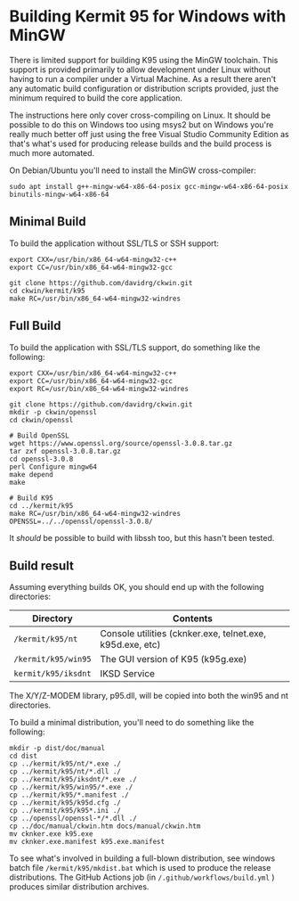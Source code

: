 # Building Kermit 95 for Windows with MinGW

There is limited support for building K95 using the MinGW toolchain. This support is
provided primarily to allow development under Linux without having to run a compiler
under a Virtual Machine. As a result there aren't any automatic build configuration 
or distribution scripts provided, just the minimum required to build the core 
application.

The instructions here only cover cross-compiling on Linux. It should be possible
to do this on Windows too using msys2 but on Windows you're really much better off
just using the free Visual Studio Community Edition as that's what's used for 
producing release builds and the build process is much more automated.

On Debian/Ubuntu you'll need to install the MinGW cross-compiler:
```shell
sudo apt install g++-mingw-w64-x86-64-posix gcc-mingw-w64-x86-64-posix binutils-mingw-w64-x86-64
```

## Minimal Build
To build the application without SSL/TLS or SSH support:
```shell
export CXX=/usr/bin/x86_64-w64-mingw32-c++
export CC=/usr/bin/x86_64-w64-mingw32-gcc

git clone https://github.com/davidrg/ckwin.git
cd ckwin/kermit/k95
make RC=/usr/bin/x86_64-w64-mingw32-windres
```


## Full Build

To build the application with SSL/TLS support, do something like the following:
```shell
export CXX=/usr/bin/x86_64-w64-mingw32-c++
export CC=/usr/bin/x86_64-w64-mingw32-gcc
export RC=/usr/bin/x86_64-w64-mingw32-windres

git clone https://github.com/davidrg/ckwin.git
mkdir -p ckwin/openssl
cd ckwin/openssl

# Build OpenSSL
wget https://www.openssl.org/source/openssl-3.0.8.tar.gz
tar zxf openssl-3.0.8.tar.gz
cd openssl-3.0.8
perl Configure mingw64
make depend
make

# Build K95
cd ../kermit/k95
make RC=/usr/bin/x86_64-w64-mingw32-windres OPENSSL=../../openssl/openssl-3.0.8/
```

It *should* be possible to build with libssh too, but this hasn't been tested.

## Build result
Assuming everything builds OK, you should end up with the following directories:

| Directory           | Contents                                                  |
|---------------------|-----------------------------------------------------------|
| `/kermit/k95/nt`    | Console utilities (cknker.exe, telnet.exe, k95d.exe, etc) |
| `/kermit/k95/win95` | The GUI version of K95 (k95g.exe)                         |
| `kermit/k95/iksdnt` | IKSD Service                                              |

The X/Y/Z-MODEM library, p95.dll, will be copied into both 
the win95 and nt directories.

To build a minimal distribution, you'll need to do something like the following:
```shell
mkdir -p dist/doc/manual
cd dist
cp ../kermit/k95/nt/*.exe ./
cp ../kermit/k95/nt/*.dll ./
cp ../kermit/k95/iksdnt/*.exe ./
cp ../kermit/k95/win95/*.exe ./
cp ../kermit/k95/*.manifest ./
cp ../kermit/k95/k95d.cfg ./
cp ../kermit/k95/k95*.ini ./
cp ../openssl/openssl-*/*.dll ./
cp ../doc/manual/ckwin.htm docs/manual/ckwin.htm
mv cknker.exe k95.exe
mv cknker.exe.manifest k95.exe.manifest
```

To see what's involved in building a full-blown distribution, see windows batch
file `/kermit/k95/mkdist.bat` which is used to produce the release distributions.
The GitHub Actions job (in `/.github/workflows/build.yml` ) produces similar
distribution archives.